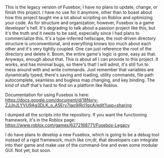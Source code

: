 This is the legacy version of Fusebox; I have no plans to update, change, or finish this project.
I have no use for it anymore, other than to boast about how this project taught me a lot about scripting on Roblox and optimizing your code. As for structure and organization, however, Fusebox is a game developer's hell. It's
degrading to talk about a passion project like this, but it's the truth and it needs to be said, especially since I had plans to commercialize this. It's a type-inferred hellscape, the root-driven directory structure is unconventional, and everything knows too
much about each other and it's very tightly coupled. One can just reference the root of the directory and delete it. Boom, the entire game's logic is gone, easy as that. Anyways, enough about that. This is about all I can provide to this project. It works, and
has minimal bugs, so there's that! I will admit, it's still fun to mess around with and write commands. Just remember that variables are dynamically typed, there's saving and loading, utility commands, file path autocomplete, seamless and bugless map changing,
and key binding. The kind of stuff that's hard to find on a platform like Roblox.

Documentation for using Fusebox is here: https://docs.google.com/document/d/18Nxry-ZJJnJLYVU9Ag3DLK_o_A5Erv7Iao9iRcl1qcA/edit?usp=sharing

I dumped all the scripts into the repository. If you want the functioning framework, it's in the Roblox page: https://www.roblox.com/games/6272168771/Fusebox-Legacy

I do have plans to develop a new Fusebox, which is going to be a debug tool instead of a rigid framework, much like cm;dr, that developers can integrate into their game and make use of the command-line and even some modular GUI. Not yet, but soon.
